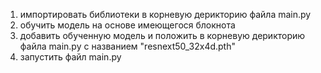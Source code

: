 1) импортировать библиотеки в корневую дерикторию файла main.py
2) обучить модель на основе имеющегося блокнота
3) добавить обученную модель и положить в корневую дерикторию файла main.py с названием "resnext50_32x4d.pth"
4) запустить файл main.py
